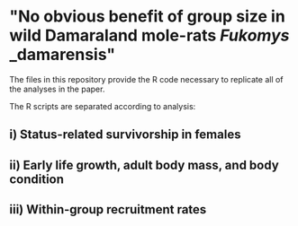 # "No obvious benefit of group size in wild Damaraland mole-rats _Fukomys_ _damarensis"

The files in this repository provide the R code necessary to replicate all of the analyses in the paper. 


The R scripts are separated according to analysis:

## i) Status-related survivorship in females


## ii) Early life growth, adult body mass, and body condition


## iii) Within-group recruitment rates

